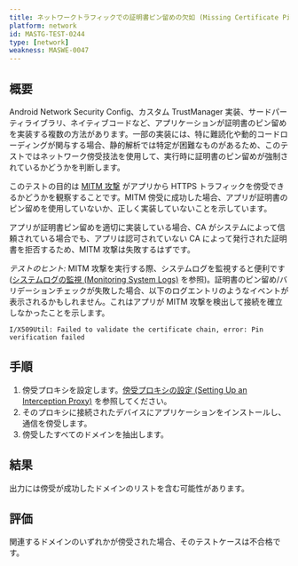 ```yaml
---
title: ネットワークトラフィックでの証明書ピン留めの欠如 (Missing Certificate Pinning in Network Traffic)
platform: network
id: MASTG-TEST-0244
type: [network]
weakness: MASWE-0047
---
```


## 概要

Android Network Security Config、カスタム TrustManager 実装、サードパーティライブラリ、ネイティブコードなど、アプリケーションが証明書のピン留めを実装する複数の方法があります。一部の実装には、特に難読化や動的コードローディングが関与する場合、静的解析では特定が困難なものがあるため、このテストではネットワーク傍受技法を使用して、実行時に証明書のピン留めが強制されているかどうかを判断します。

このテストの目的は [MITM 攻撃](../../../Document/0x04f-Testing-Network-Communication.md#intercepting-network-traffic-through-mitm) がアプリから HTTPS トラフィックを傍受できるかどうかを観察することです。MITM 傍受に成功した場合、アプリが証明書のピン留めを使用していないか、正しく実装していないことを示しています。

アプリが証明書ピン留めを適切に実装している場合、CA がシステムによって信頼されている場合でも、アプリは認可されていない CA によって発行された証明書を拒否するため、MITM 攻撃は失敗するはずです。

_テストのヒント:_ MITM 攻撃を実行する際、システムログを監視すると便利です ([システムログの監視 (Monitoring System Logs)](../../../techniques/android/MASTG-TECH-0009.md) を参照)。証明書のピン留め/バリデーションチェックが失敗した場合、以下のログエントリのようなイベントが表示されるかもしれません。これはアプリが MITM 攻撃を検出して接続を確立しなかったことを示します。

`I/X509Util: Failed to validate the certificate chain, error: Pin verification failed`

## 手順

1. 傍受プロキシを設定します。[傍受プロキシの設定 (Setting Up an Interception Proxy)](../../../techniques/android/MASTG-TECH-0011.md) を参照してください。
2. そのプロキシに接続されたデバイスにアプリケーションをインストールし、通信を傍受します。
3. 傍受したすべてのドメインを抽出します。

## 結果

出力には傍受が成功したドメインのリストを含む可能性があります。

## 評価

関連するドメインのいずれかが傍受された場合、そのテストケースは不合格です。
